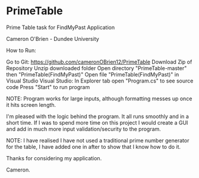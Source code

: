 # PrimeTable
Prime Table task for FindMyPast Application

Cameron O'Brien - Dundee University 

How to Run:

Go to Git: https://github.com/cameronOBrien12/PrimeTable
Download Zip of Repository
Unzip downloaded folder
Open directory "PrimeTable-master" then "PrimeTable(FindMyPast)"
Open file "PrimeTable(FindMyPast)" in Visual Studio
Visual Studio: In Explorer tab open "Program.cs" to see source code
Press "Start" to run program

NOTE: Program works for large inputs, although formatting messes up once it hits screen length.

I'm pleased with the logic behind the program. It all runs smoothly and in a short time. 
If I was to spend more time on this project I would create a GUI and add in much more input validation/security to the program.

NOTE: I have realised I have not used a traditional prime number generator for the table, I have added one in after to show that I know how to do it.

Thanks for considering my application.

Cameron. 